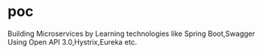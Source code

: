 # poc
 Building Microservices by Learning technologies like Spring Boot,Swagger Using Open API 3.0,Hystrix,Eureka etc.
